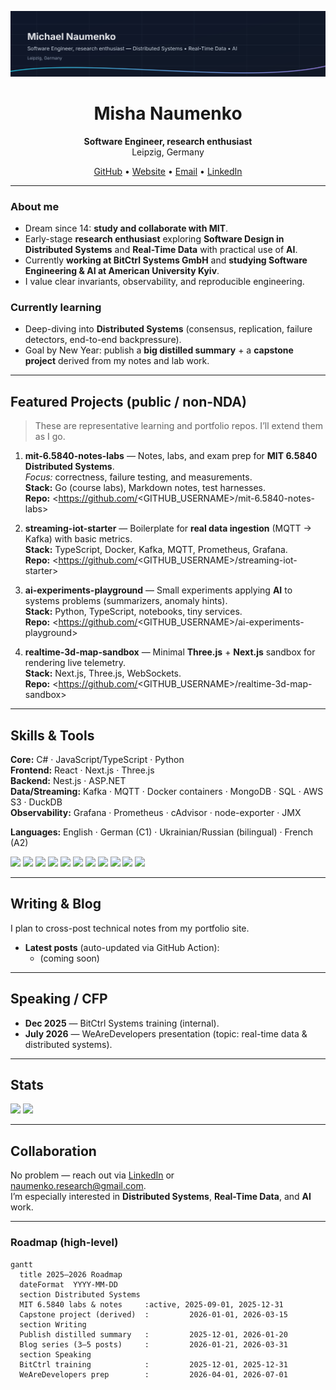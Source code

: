 <p align="center">
  <img src="./assets/banner.svg" alt="Misha Naumenko — Software Engineer, research enthusiast" />
</p>

<h1 align="center">Misha Naumenko</h1>
<p align="center">
  <strong>Software Engineer, research enthusiast</strong><br/>
  Leipzig, Germany
</p>

<p align="center">
  <a href="https://github.com/<GITHUB_USERNAME>">GitHub</a> •
  <a href="#">Website</a> •
  <a href="mailto:naumenko.research@gmail.com">Email</a> •
  <a href="https://linkedin.com/in/naumenko-fullstack">LinkedIn</a>
</p>

---

### About me

- Dream since 14: **study and collaborate with MIT**.  
- Early-stage **research enthusiast** exploring **Software Design in Distributed Systems** and **Real-Time Data** with practical use of **AI**.  
- Currently **working at BitCtrl Systems GmbH** and **studying Software Engineering & AI at American University Kyiv**.  
- I value clear invariants, observability, and reproducible engineering.

### Currently learning

- Deep-diving into **Distributed Systems** (consensus, replication, failure detectors, end-to-end backpressure).  
- Goal by New Year: publish a **big distilled summary** + a **capstone project** derived from my notes and lab work.

---

## Featured Projects (public / non-NDA)

> These are representative learning and portfolio repos. I’ll extend them as I go.

1) **mit-6.5840-notes-labs** — Notes, labs, and exam prep for **MIT 6.5840 Distributed Systems**.  
   _Focus:_ correctness, failure testing, and measurements.  
   **Stack:** Go (course labs), Markdown notes, test harnesses.  
   **Repo:** <https://github.com/<GITHUB_USERNAME>/mit-6.5840-notes-labs>

2) **streaming-iot-starter** — Boilerplate for **real data ingestion** (MQTT → Kafka) with basic metrics.  
   **Stack:** TypeScript, Docker, Kafka, MQTT, Prometheus, Grafana.  
   **Repo:** <https://github.com/<GITHUB_USERNAME>/streaming-iot-starter>

3) **ai-experiments-playground** — Small experiments applying **AI** to systems problems (summarizers, anomaly hints).  
   **Stack:** Python, TypeScript, notebooks, tiny services.  
   **Repo:** <https://github.com/<GITHUB_USERNAME>/ai-experiments-playground>

4) **realtime-3d-map-sandbox** — Minimal **Three.js** + **Next.js** sandbox for rendering live telemetry.  
   **Stack:** Next.js, Three.js, WebSockets.  
   **Repo:** <https://github.com/<GITHUB_USERNAME>/realtime-3d-map-sandbox>

---

## Skills & Tools

**Core:** C# · JavaScript/TypeScript · Python  
**Frontend:** React · Next.js · Three.js  
**Backend:** Nest.js · ASP.NET  
**Data/Streaming:** Kafka · MQTT · Docker containers · MongoDB · SQL · AWS S3 · DuckDB  
**Observability:** Grafana · Prometheus · cAdvisor · node-exporter · JMX

**Languages:** English · German (C1) · Ukrainian/Russian (bilingual) · French (A2)

<p>
  <!-- badges (dark theme friendly) -->
  <img src="https://img.shields.io/badge/C%23-239120?logo=.net&logoColor=white" />
  <img src="https://img.shields.io/badge/TypeScript-3178C6?logo=typescript&logoColor=white" />
  <img src="https://img.shields.io/badge/React-20232A?logo=react&logoColor=61DAFB" />
  <img src="https://img.shields.io/badge/Next.js-000000?logo=nextdotjs&logoColor=white" />
  <img src="https://img.shields.io/badge/NestJS-E0234E?logo=nestjs&logoColor=white" />
  <img src="https://img.shields.io/badge/ASP.NET-512BD4?logo=dotnet&logoColor=white" />
  <img src="https://img.shields.io/badge/Kafka-231F20?logo=apachekafka&logoColor=white" />
  <img src="https://img.shields.io/badge/MQTT-660066?logo=eclipsemosquitto&logoColor=white" />
  <img src="https://img.shields.io/badge/Grafana-F46800?logo=grafana&logoColor=white" />
  <img src="https://img.shields.io/badge/Prometheus-E6522C?logo=prometheus&logoColor=white" />
  <img src="https://img.shields.io/badge/Three.js-000000?logo=threedotjs&logoColor=white" />
</p>

---

## Writing & Blog

I plan to cross-post technical notes from my portfolio site.  
- **Latest posts** (auto-updated via GitHub Action):  
  <!-- The list below will be updated by .github/workflows/update-blog.yml -->
  - (coming soon)

---

## Speaking / CFP

- **Dec 2025** — BitCtrl Systems training (internal).  
- **July 2026** — WeAreDevelopers presentation (topic: real-time data & distributed systems).

---

## Stats

<p>
  <!-- switch username + theme to your taste -->
  <img height="165" src="https://github-readme-stats.vercel.app/api?username=mikhail2574&show_icons=true&count_private=true&theme=dark" />
  <img height="165" src="https://github-readme-streak-stats.herokuapp.com/?user=mikhail2574&theme=dark" />
</p>

---

## Collaboration

No problem — reach out via <a href="https://linkedin.com/in/naumenko-fullstack">LinkedIn</a> or  
<a href="mailto:naumenko.research@gmail.com">naumenko.research@gmail.com</a>.  
I’m especially interested in **Distributed Systems**, **Real-Time Data**, and **AI** work.

---

### Roadmap (high-level)

```mermaid
gantt
  title 2025–2026 Roadmap
  dateFormat  YYYY-MM-DD
  section Distributed Systems
  MIT 6.5840 labs & notes     :active, 2025-09-01, 2025-12-31
  Capstone project (derived)  :         2026-01-01, 2026-03-15
  section Writing
  Publish distilled summary   :         2025-12-01, 2026-01-20
  Blog series (3–5 posts)     :         2026-01-21, 2026-03-31
  section Speaking
  BitCtrl training            :         2025-12-01, 2025-12-31
  WeAreDevelopers prep        :         2026-04-01, 2026-07-01
